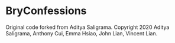 # BryConfessions
Original code forked from Aditya Saligrama. Copyright 2020 Aditya Saligrama, Anthony Cui, Emma Hsiao, John Lian, Vincent Lian.
